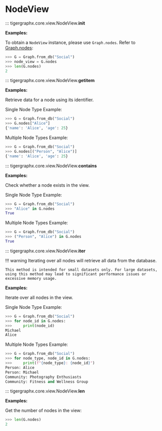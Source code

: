 # NodeView

::: tigergraphx.core.view.NodeView.__init__

**Examples:**

To obtain a `NodeView` instance, please use `Graph.nodes`. Refer to [Graph.nodes](../graph/#tigergraphx.core.graph.Graph.nodes):

```python
>>> G = Graph.from_db("Social")
>>> node_view = G.nodes
>>> len(G.nodes)
2
```

::: tigergraphx.core.view.NodeView.__getitem__

**Examples:**

Retrieve data for a node using its identifier.

Single Node Type Example:
```python
>>> G = Graph.from_db("Social")
>>> G.nodes["Alice"]
{'name': 'Alice', 'age': 25}
```

Multiple Node Types Example:
```python
>>> G = Graph.from_db("Social")
>>> G.nodes[("Person", "Alice")]
{'name': 'Alice', 'age': 25}
```

::: tigergraphx.core.view.NodeView.__contains__

**Examples:**

Check whether a node exists in the view.  

Single Node Type Example:
```python
>>> G = Graph.from_db("Social")
>>> "Alice" in G.nodes
True
```

Multiple Node Types Example:
```python
>>> G = Graph.from_db("Social")
>>> ("Person", "Alice") in G.nodes
True
```

::: tigergraphx.core.view.NodeView.__iter__

!!! warning
    Iterating over all nodes will retrieve all data from the database. 

    This method is intended for small datasets only. For large datasets, using this method may lead to significant performance issues or excessive memory usage.

**Examples:**

Iterate over all nodes in the view.

Single Node Type Example:
```python
>>> G = Graph.from_db("Social")
>>> for node_id in G.nodes:
>>>     print(node_id)
Michael
Alice
```

Multiple Node Types Example:
```python
>>> G = Graph.from_db("Social")
>>> for node_type, node_id in G.nodes:
>>>     print(f"{node_type}: {node_id}")
Person: Alice
Person: Michael
Community: Photography Enthusiasts
Community: Fitness and Wellness Group
```


::: tigergraphx.core.view.NodeView.__len__

**Examples:**

Get the number of nodes in the view:
```python
>>> len(G.nodes)
2
```
